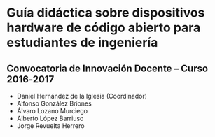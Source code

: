 # Guía didáctica sobre dispositivos hardware de código abierto para estudiantes de ingeniería

## Convocatoria de Innovación Docente – Curso 2016‐2017

* Daniel Hernández de la Iglesia (Coordinador)
*  Alfonso González Briones
*  Álvaro Lozano Murciego
*  Alberto López Barriuso
*  Jorge Revuelta Herrero
